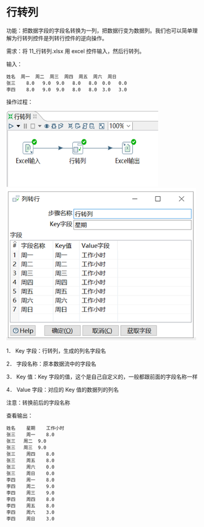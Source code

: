 # 行转列

功能：把数据字段的字段名转换为一列，把数据行变为数据列。我们也可以简单理解为行转列控件是列转行控件的逆向操作。

需求：将 11_行转列.xlsx 用 excel 控件输入，然后行转列。

输入：

	姓名  周一  周二  周三  周四  周五  周六  周日
	张三	  8.0   9.0	 9.0   8.0	 8.0  0.0	0.0
	李四	  8.0	9.0	 9.0   8.0	 8.0  3.0	3.0

操作过程：

<img src="../image/kettle行转列01.png" alt="kettle行转列01" height="200" width="400" >

<img src="../image/kettle行转列02.png" alt="kettle行转列02" height="400" width="500" >

1． Key 字段：行转列，生成的列名字段名

2． 字段名称：原本数据流中的字段名

3． Key 值：Key 字段的值，这个是自己自定义的，一般都跟前面的字段名称一样

4． Value 字段：对应的 Key 值的数据列的列名

注意：转换前后的字段名称

查看输出：

	姓名	  星期	工作小时
	张三	  周一	8.0
	张三   周二	 9.0
	张三   周三	 9.0
	张三	  周四	8.0
	张三	  周五	8.0
	张三	  周六	0.0
	张三	  周日	0.0
	李四	  周一	8.0
	李四	  周二	9.0
	李四	  周三	9.0
	李四	  周四	8.0
	李四	  周五	8.0
	李四	  周六	3.0
	李四	  周日	3.0
